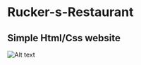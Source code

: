 # Rucker-s-Restaurant

## Simple Html/Css website 

![Alt text](https://github.com/johnnyperdomo/Rucker-s-Restaurant/blob/master/imgs/menuPage.png)
